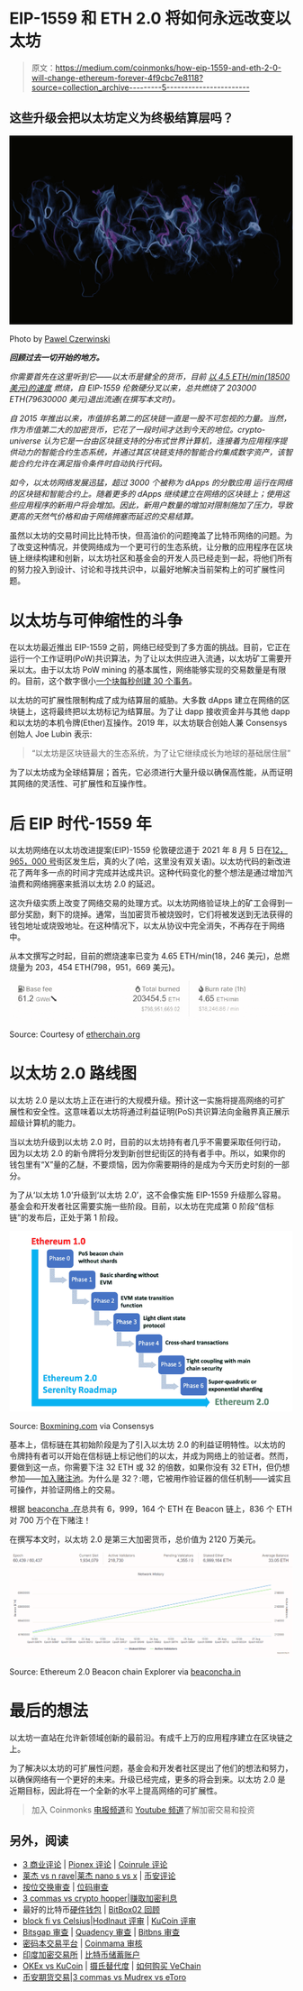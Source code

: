 # EIP-1559 和 ETH 2.0 将如何永远改变以太坊

> 原文：<https://medium.com/coinmonks/how-eip-1559-and-eth-2-0-will-change-ethereum-forever-4f9cbc7e8118?source=collection_archive---------5----------------------->

## 这些升级会把以太坊定义为终极结算层吗？

![](img/3fa28b90bd3805198f036c5de1a84a5a.png)

Photo by [Pawel Czerwinski](https://unsplash.com/@pawel_czerwinski)

***回顾过去一切开始的地方。***

*你需要首先在这里听到它——以太币是健全的货币，目前* [*以 4.5 ETH/min(18500 美元)的速度*](https://etherchain.org/burn) *燃烧，自 EIP-1559 伦敦硬分叉以来，总共燃烧了 203000 ETH(79630000 美元)退出流通(在撰写本文时)。*

*自 2015 年推出以来，市值排名第二的区块链一直是一股不可忽视的力量。当然，作为市值第二大的加密货币，它花了一段时间才达到今天的地位。crypto-universe 认为它是一台由区块链支持的分布式世界计算机，连接着为应用程序提供动力的智能合约生态系统，并通过其区块链支持的智能合约集成数字资产，该智能合约允许在满足指令条件时自动执行代码。*

*如今，以太坊网络发展迅猛，超过 3000 个被称为 dApps 的分散应用* *运行在网络的区块链和智能合约上。随着更多的 dApps 继续建立在网络的区块链上；使用这些应用程序的新用户将会增加。因此，新用户数量的增加对限制施加了压力，导致更高的天然气价格和由于网络拥塞而延迟的交易结算。*

虽然以太坊的交易时间比比特币快，但高油价的问题掩盖了比特币网络的问题。为了改变这种情况，并使网络成为一个更可行的生态系统，让分散的应用程序在区块链上继续构建和创新，以太坊社区和基金会的开发人员已经走到一起，将他们所有的努力投入到设计、讨论和寻找共识中，以最好地解决当前架构上的可扩展性问题。

# 以太坊与可伸缩性的斗争

在以太坊最近推出 EIP-1559 之前，网络已经受到了多方面的挑战。目前，它正在运行一个工作证明(PoW)共识算法，为了让以太供应进入流通，以太坊矿工需要开采以太。由于以太坊 PoW mining 的基本属性，网络能够实现的交易数量是有限的。目前，这个数字很小[一个块每秒创建 30 个事务](https://www.thestreet.com/crypto/ethereum/ethereum-2-upgrade-what-you-need-to-know#:~:text=Right%20now%2C%20Ethereum%20can%20only%20handle%20around%2030%20transactions%20per%20second.)。

以太坊的可扩展性限制构成了成为结算层的威胁。大多数 dApps 建立在网络的区块链上，这将最终把以太坊标记为结算层。为了让 dapp 接收资金并与其他 dapp 和以太坊的本机令牌(Ether)互操作。2019 年，以太坊联合创始人兼 Consensys 创始人 Joe Lubin 表示:

> “以太坊是区块链最大的生态系统，为了让它继续成长为地球的基础居住层”

为了以太坊成为全球结算层；首先，它必须进行大量升级以确保高性能，从而证明其网络的灵活性、可扩展性和互操作性。

# 后 EIP 时代-1559 年

以太坊网络在以太坊改进提案(EIP)-1559 伦敦硬岔道于 2021 年 8 月 5 日在[12，965，000 号](https://www.nicehash.com/countdown/eth-forking-2021-08-04-15-00)街区发生后，真的火了(哈，这里没有双关语)。以太坊代码的新改进花了两年多一点的时间才完成并达成共识。这种代码变化的整个想法是通过增加汽油费和网络拥塞来抵消以太坊 2.0 的延迟。

这次升级实质上改变了网络交易的处理方式。以太坊网络验证块上的矿工会得到一部分奖励，剩下的烧掉。通常，当加密货币被烧毁时，它们将被发送到无法获得的钱包地址或烧毁地址。在这种情况下，以太从协议中完全消失，不再存在于网络中。

从本文撰写之时起，目前的燃烧速率已变为 4.65 ETH/min(18，246 美元)，总燃烧量为 203，454 ETH(798，951，669 美元)。

![](img/663875a70d879f0d452758989cf133c7.png)

Source: Courtesy of [etherchain.org](https://etherchain.org/burn)

# 以太坊 2.0 路线图

以太坊 2.0 是以太坊上正在进行的大规模升级。预计这一实施将提高网络的可扩展性和安全性。这意味着以太坊将通过利益证明(PoS)共识算法向金融界真正展示超级计算机的能力。

当以太坊升级到以太坊 2.0 时，目前的以太坊持有者几乎不需要采取任何行动，因为以太坊 2.0 的新令牌将分发到新创世纪街区的持有者手中。所以，如果你的钱包里有“X”量的乙醚，不要烦恼，因为你需要期待的是成为今天历史时刻的一部分。

为了从‘以太坊 1.0’升级到‘以太坊 2.0’，这不会像实施 EIP-1559 升级那么容易。基金会和开发者社区需要实施一些阶段。目前，以太坊在完成第 0 阶段“信标链”的发布后，正处于第 1 阶段。

![](img/c91170828ff64ec05dfb764af7c9f07f.png)

Source: [Boxmining.com](https://boxmining.com/ethereum-2/) via Consensys

基本上，信标链在其初始阶段是为了引入以太坊 2.0 的利益证明特性。以太坊的令牌持有者可以开始在信标链上标记他们的以太，并成为网络上的验证者。然而，要做到这一点，你需要下注 32 ETH 或 32 的倍数，如果你没有 32 ETH，但仍想参加——[加入赌注池](https://ethereum.org/en/eth2/staking/#stake)。为什么是 32？:嗯，它被用作验证器的信任机制——诚实且可操作，并验证网络上的交易。

根据 [beaconcha .在](https://mainnet.beaconcha.in/)总共有 6，999，164 个 ETH 在 Beacon 链上，836 个 ETH 对 700 万个在下赌注！

在撰写本文时，以太坊 2.0 是第三大加密货币，总价值为 2120 万美元。

![](img/6cdcebb7d0e8b501e06d9cc1e0e70d4d.png)

Source: Ethereum 2.0 Beacon chain Explorer via [beaconcha.in](https://mainnet.beaconcha.in/)

# 最后的想法

以太坊一直站在允许新领域创新的最前沿。有成千上万的应用程序建立在区块链之上。

为了解决以太坊的可扩展性问题，基金会和开发者社区提出了他们的想法和努力，以确保网络有一个更好的未来。升级已经完成，更多的将会到来。以太坊 2.0 是近期目标，因此将在一个全新的水平上提高网络的可扩展性。

> 加入 Coinmonks [电报频道](https://t.me/coincodecap)和 [Youtube 频道](https://www.youtube.com/c/coinmonks/videos)了解加密交易和投资

## 另外，阅读

*   [3 商业评论](/coinmonks/3commas-review-an-excellent-crypto-trading-bot-2020-1313a58bec92) | [Pionex 评论](https://blog.coincodecap.com/pionex-review-exchange-with-crypto-trading-bot) | [Coinrule 评论](/coinmonks/coinrule-review-2021-a-beginner-friendly-crypto-trading-bot-daf0504848ba)
*   [莱杰 vs n rave](/coinmonks/ledger-vs-ngrave-zero-7e40f0c1d694)|[莱杰 nano s vs x](/coinmonks/ledger-nano-s-vs-x-battery-hardware-price-storage-59a6663fe3b0) | [币安评论](/coinmonks/binance-review-ee10d3bf3b6e)
*   [按位交换审查](/coinmonks/bybit-exchange-review-dbd570019b71) | [位码审查](https://blog.coincodecap.com/bityard-reivew)
*   [3 commas vs crypto hopper](/coinmonks/3commas-vs-pionex-vs-cryptohopper-best-crypto-bot-6a98d2baa203)|[赚取加密利息](/coinmonks/earn-crypto-interest-b10b810fdda3)
*   最好的比特币[硬件钱包](/coinmonks/hardware-wallets-dfa1211730c6) | [BitBox02 回顾](/coinmonks/bitbox02-review-your-swiss-bitcoin-hardware-wallet-c36c88fff29)
*   [block fi vs Celsius](/coinmonks/blockfi-vs-celsius-vs-hodlnaut-8a1cc8c26630)|[Hodlnaut 评审](/coinmonks/hodlnaut-review-best-way-to-hodl-is-to-earn-interest-on-your-bitcoin-6658a8c19edf) | [KuCoin 评审](https://blog.coincodecap.com/kucoin-review)
*   [Bitsgap 审查](/coinmonks/bitsgap-review-a-crypto-trading-bot-that-makes-easy-money-a5d88a336df2) | [Quadency 审查](/coinmonks/quadency-review-a-crypto-trading-automation-platform-3068eaa374e1) | [Bitbns 审查](/coinmonks/bitbns-review-38256a07e161)
*   [密码本交易平台](/coinmonks/top-10-crypto-copy-trading-platforms-for-beginners-d0c37c7d698c) | [Coinmama 审核](/coinmonks/coinmama-review-ace5641bde6e)
*   [印度加密交易所](/coinmonks/bitcoin-exchange-in-india-7f1fe79715c9) | [比特币储蓄账户](/coinmonks/bitcoin-savings-account-e65b13f92451)
*   [OKEx vs KuCoin](https://blog.coincodecap.com/okex-kucoin) | [摄氏替代度](https://blog.coincodecap.com/celsius-alternatives) | [如何购买 VeChain](https://blog.coincodecap.com/buy-vechain)
*   [币安期货交易](https://blog.coincodecap.com/binance-futures-trading)|[3 commas vs Mudrex vs eToro](https://blog.coincodecap.com/mudrex-3commas-etoro)